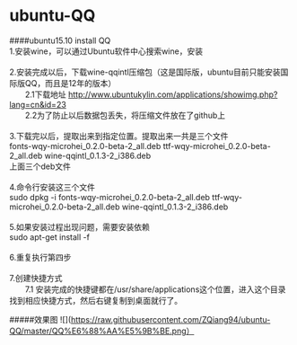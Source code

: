 # ubuntu-QQ
####ubuntu15.10 install QQ<br/>
1.安装wine，可以通过Ubuntu软件中心搜索wine，安装<br/>
<br/>
2.安装完成以后，下载wine-qqintl压缩包（这是国际版，ubuntu目前只能安装国际版QQ，而且是12年的版本）<br/>
&emsp;&emsp;2.1下载地址 http://www.ubuntukylin.com/applications/showimg.php?lang=cn&id=23<br/>
&emsp;&emsp;2.2为了防止以后数据包丢失，将压缩文件放在了github上<br/>
  <br/>
3.下载完以后，提取出来到指定位置。提取出来一共是三个文件<br/>
  fonts-wqy-microhei_0.2.0-beta-2_all.deb ttf-wqy-microhei_0.2.0-beta-2_all.deb wine-qqintl_0.1.3-2_i386.deb<br/>
  上面三个deb文件<br/>
<br/>
4.命令行安装这三个文件<br/>
  sudo dpkg -i fonts-wqy-microhei_0.2.0-beta-2_all.deb ttf-wqy-microhei_0.2.0-beta-2_all.deb wine-qqintl_0.1.3-2_i386.deb <br/>
  <br/>
5.如果安装过程出现问题，需要安装依赖<br/>
  sudo apt-get install -f<br/>
<br/>
6.重复执行第四步<br/>
<br/>
7.创建快捷方式<br/>
&emsp;&emsp;7.1  安装完成的快捷键都在/usr/share/applications这个位置，进入这个目录找到相应快捷方式，然后右键复制到桌面就行了。

#####效果图
 ![](https://raw.githubusercontent.com/ZQiang94/ubuntu-QQ/master/QQ%E6%88%AA%E5%9B%BE.png）
  
  
